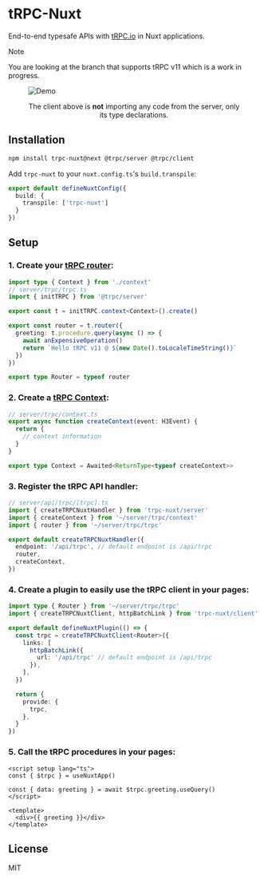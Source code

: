 # tRPC-Nuxt

End-to-end typesafe APIs with [tRPC.io](https://trpc.io/) in Nuxt applications.

> [!NOTE]
> You are looking at the branch that supports tRPC v11 which is a work in progress.

<p align="center">
  <figure>
    <img src="https://i.imgur.com/3AZlBZH.gif" alt="Demo" />
    <figcaption>
      <p align="center">
        The client above is <strong>not</strong> importing any code from the server, only its type declarations.
      </p>
    </figcaption>
  </figure>
</p>

## Installation

```bash
npm install trpc-nuxt@next @trpc/server @trpc/client
```

Add `trpc-nuxt` to your `nuxt.config.ts`'s `build.transpile`:

```ts
export default defineNuxtConfig({
  build: {
    transpile: ['trpc-nuxt']
  }
})
```

## Setup

### 1. Create your [tRPC router](https://trpc.io/docs/server/routers):

```ts
import type { Context } from './context'
// server/trpc/trpc.ts
import { initTRPC } from '@trpc/server'

export const t = initTRPC.context<Context>().create()

export const router = t.router({
  greeting: t.procedure.query(async () => {
    await anExpensiveOperation()
    return `Hello tRPC v11 @ ${new Date().toLocaleTimeString()}`
  })
})

export type Router = typeof router
```

### 2. Create a [tRPC Context](https://trpc.io/docs/context):

```ts
// server/trpc/context.ts
export async function createContext(event: H3Event) {
  return {
    // context information
  }
}

export type Context = Awaited<ReturnType<typeof createContext>>
```

### 3. Register the tRPC API handler:

```ts
// server/api/trpc/[trpc].ts
import { createTRPCNuxtHandler } from 'trpc-nuxt/server'
import { createContext } from '~/server/trpc/context'
import { router } from '~/server/trpc/trpc'

export default createTRPCNuxtHandler({
  endpoint: '/api/trpc', // default endpoint is /api/trpc
  router,
  createContext,
})
```

### 4. Create a plugin to easily use the tRPC client in your pages:

```ts
import type { Router } from '~/server/trpc/trpc'
import { createTRPCNuxtClient, httpBatchLink } from 'trpc-nuxt/client'

export default defineNuxtPlugin(() => {
  const trpc = createTRPCNuxtClient<Router>({
    links: [
      httpBatchLink({
        url: '/api/trpc' // default endpoint is /api/trpc
      }),
    ],
  })

  return {
    provide: {
      trpc,
    },
  }
})
```

### 5. Call the tRPC procedures in your pages:

```vue
<script setup lang="ts">
const { $trpc } = useNuxtApp()

const { data: greeting } = await $trpc.greeting.useQuery()
</script>

<template>
  <div>{{ greeting }}</div>
</template>
```

## License

MIT
